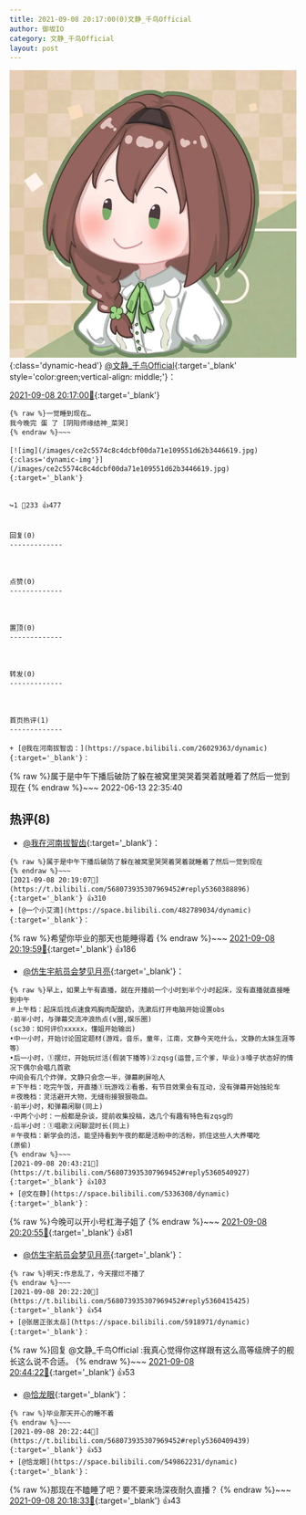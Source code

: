 ```yaml
---
title: 2021-09-08 20:17:00(0)文静_千鸟Official
author: 御坂IO
category: 文静_千鸟Official
layout: post
---
```


![img](/images/ac7482ed1b9a7f203dc68c0c4a77c488a27b108a.jpg){:class='dynamic-head'}
[@文静_千鸟Official](https://space.bilibili.com/667526012/dynamic){:target='_blank' style='color:green;vertical-align: middle;'}：

[2021-09-08 20:17:00🔗](https://t.bilibili.com/568073935307969452){:target='_blank'}

~~~
{% raw %}一觉睡到现在…
我今晚完 蛋 了 [阴阳师缘结神_菜哭]
{% endraw %}~~~

[![img](/images/ce2c5574c8c4dcbf00da71e109551d62b3446619.jpg){:class='dynamic-img'}](/images/ce2c5574c8c4dcbf00da71e109551d62b3446619.jpg){:target='_blank'}


↪️1 💬233 👍477


回复(0)
-------------



点赞(0)
-------------



置顶(0)
-------------



转发(0)
-------------



首页热评(1)
-------------

+ [@我在河南拔智齿：](https://space.bilibili.com/26029363/dynamic){:target='_blank'}：
~~~
{% raw %}属于是中午下播后破防了躲在被窝里哭哭着哭着就睡着了然后一觉到现在
{% endraw %}~~~
2022-06-13 22:35:40


热评(8)
-------------

+ [@我在河南拔智齿](https://space.bilibili.com/26029363/dynamic){:target='_blank'}：
~~~
{% raw %}属于是中午下播后破防了躲在被窝里哭哭着哭着就睡着了然后一觉到现在
{% endraw %}~~~
[2021-09-08 20:19:07🔗](https://t.bilibili.com/568073935307969452#reply5360388896){:target='_blank'} 👍310
+ [@一个小艾滴](https://space.bilibili.com/482789034/dynamic){:target='_blank'}：
~~~
{% raw %}希望你毕业的那天也能睡得着
{% endraw %}~~~
[2021-09-08 20:19:59🔗](https://t.bilibili.com/568073935307969452#reply5360395911){:target='_blank'} 👍186
+ [@仿生宇航员会梦见月亮](https://space.bilibili.com/483819552/dynamic){:target='_blank'}：
~~~
{% raw %}早上，如果上午有直播，就在开播前一个小时到半个小时起床，没有直播就直接睡到中午
＃上午档：起床后找点速食鸡胸肉配酸奶，洗漱后打开电脑开始设置obs
·前半小时，与弹幕交流冲浪热点(v圈,娱乐圈)
(sc30：如何评价xxxxx，懂姐开始输出)
•中一小时，开始讨论固定题材(游戏，音乐，童年，江南，文静今天吃什么，文静的太妹生涯等等）
•后一小时，①摆烂，开始玩烂活(假装下播等)②zqsg(运营,三个爹，毕业)③嗓子状态好的情况下偶尔会唱几首歌
中间会有几个炸弹，文静只会念一半，弹幕刷屏哈人
＃下午档：吃完午饭，开直播①玩游戏②看番，有节目效果会有互动，没有弹幕开始独轮车
＃夜晚档：灵活避开大物，无缝衔接狠狠吸血。
·前半小时，和弹幕闲聊(同上)
·中两个小时：一般都是杂谈，提前收集投稿，选几个有趣有特色有zqsg的
·后半小时：①唱歌②闲聊混时长(同上)
＃午夜档：新学会的活，能坚持看到午夜的都是活粉中的活粉，抓住这些人大养噶吃
(原偷)
{% endraw %}~~~
[2021-09-08 20:43:21🔗](https://t.bilibili.com/568073935307969452#reply5360540927){:target='_blank'} 👍103
+ [@文在静](https://space.bilibili.com/5336308/dynamic){:target='_blank'}：
~~~
{% raw %}今晚可以开小号杠海子姐了
{% endraw %}~~~
[2021-09-08 20:20:55🔗](https://t.bilibili.com/568073935307969452#reply5360397695){:target='_blank'} 👍81
+ [@仿生宇航员会梦见月亮](https://space.bilibili.com/483819552/dynamic){:target='_blank'}：
~~~
{% raw %}明天:作息乱了，今天摆烂不播了
{% endraw %}~~~
[2021-09-08 20:22:20🔗](https://t.bilibili.com/568073935307969452#reply5360415425){:target='_blank'} 👍54
+ [@张居正张太岳](https://space.bilibili.com/5918971/dynamic){:target='_blank'}：
~~~
{% raw %}回复 @文静_千鸟Official :我真心觉得你这样跟有这么高等级牌子的舰长这么说不合适。
{% endraw %}~~~
[2021-09-08 20:44:22🔗](https://t.bilibili.com/568073935307969452#reply5360550059){:target='_blank'} 👍53
+ [@恰龙眼](https://space.bilibili.com/549862231/dynamic){:target='_blank'}：
~~~
{% raw %}毕业那天开心的睡不着
{% endraw %}~~~
[2021-09-08 20:22:44🔗](https://t.bilibili.com/568073935307969452#reply5360409439){:target='_blank'} 👍53
+ [@恰龙眼](https://space.bilibili.com/549862231/dynamic){:target='_blank'}：
~~~
{% raw %}那现在不瞌睡了吧？要不要来场深夜耐久直播？
{% endraw %}~~~
[2021-09-08 20:18:33🔗](https://t.bilibili.com/568073935307969452#reply5360390504){:target='_blank'} 👍43


